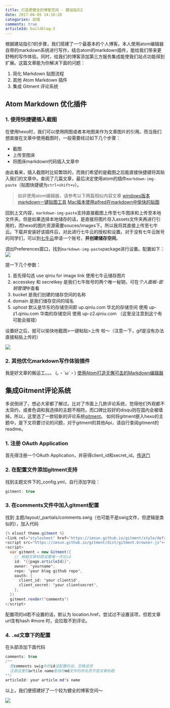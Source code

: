 ```yaml
---
title: 打造更健全的博客空间 - 建站指引2
date: 2017-06-05 14:16:20
categories: 前端
comments: true
articleId: buildblog-2
---
```

根据建站指引1的步骤，我们搭建了一个最基本的个人博客。本人使用atom编辑器自带的markdown系统进行写作，结合atom的markdown插件，能给我们带来更舒畅的写作体验。同时，给我们的博客添加第三方服务集成能使我们站点功能得到扩展。这篇文章能为你解决下面的问题：
1. 简化 Markdown 贴图流程
2. 其他 Atom Markdown 插件
3. 集成 Gitment 评论系统

<!--more-->

## Atom Markdown 优化插件
### 1. 使用快捷键插入截图
在使用hexo时，我们可以使用网图或者本地图来作为文章图片的引用。而当我们想直接在文章中使用截图时，一般需要经过如下几个步骤：
- 截图
- 上传至图床
- 将图床markdown代码插入文章中

由此看来，插入截图时比较繁琐的，而我们希望的是截图之后能直接快捷键将其贴入我们的文章中。查阅了几篇文章，最后决定使用atom的插件`markdown-img-paste`（贴图快捷键为`ctrl+shift+v`）。

> 如非使用atom编辑器，请参考以下两篇相似内容文章
[windows版本markdown一键贴图工具](http://jverson.com/2017/05/28/qiniu-image-v2/)
[Mac版本使用alfred在markdown中愉快的贴图](http://jverson.com/2017/04/28/alfred-qiniu-upload/)

回到上文内容，`markdown-img-paste`支持直接截图上传至七牛图床和上传至本地文件夹。但是如果选择本地储存的话，是直接将图片存入assets文件夹再进行引用的，而hexo的图片资源需要souces/images下。所以我将其直接上传至七牛云。下载并安装好该插件后，对此进行七牛云的授权和设置。对于没有七牛云账号的同学们，可以到[七牛云](https://portal.qiniu.com/create)申请一个账号，__并创建储存空间__。

调出Preferences窗口，找到`markdown-img-paste`package进行设置。配置如下：
![](http://oqwh8w9hs.bkt.clouddn.com/markdown-img-paste-2017060517125265.png)

提一下几个参数：
1. 首先得勾选 use qiniu for image link 使用七牛云储存图片
2. accesskey 和 secretkey 是我们七牛账号的两个唯一秘钥，可在*个人面板-密钥管理*中查看
3. bucket 是我们创建的储存空间的名称
4. domain 是我们储存空间的域名
5. uphost 默认是华东的存储空间即 up.qiniu.com
华北的存储空间 使用 up-z1.qiniu.com
华南的存储空间 使用 up-z2.qiniu.com
（这里没注意到这个有可能会报错）

设置好之后，就可以愉快地截图>一键粘贴>上传 啦～（注意一下，gif是没有办法直接粘贴上传的）

![](http://oqwh8w9hs.bkt.clouddn.com/test.gif)


### 2. 其他优化markdown写作体验插件
我是好文章的搬运工。。。 (。・`ω´・)
[使用Atom打造无懈可击的Markdown编辑器](http://www.cnblogs.com/fanzhidongyzby/p/6637084.html)

## 集成Gitment评论系统
多说倒闭了，想必大家都了解过。比对了市面上几款评论系统，觉得他们外观都不太简约，或者色调和我选择的主题不相符。而口碑比较好的disqu则在国内会被墙掉。所以，这里选了一款较新的评论系统[gitment](https://imsun.net/posts/gitment-introduction/)。
如何将gitment嵌入hexo的主题中，是下文将要讨论的问题，对于gitment的其他Api，请自行查阅gitment的readme。

### 1. 注册 OAuth Application
首先得注册一个OAuth Application，并获得client_id和secret_id。[传送门](https://github.com/settings/applications/new)

### 2. 在配置文件添加gitment支持
找到主题文件下的_config.yml，自行添加字段：
```java
gitment: true
```
### 3. 在comments文件中加入gitment配置
找到 主题/layout/_partials/comments.swig（也可能不是swig文件，但逻辑是类似的），加入代码
```java
{% elseif theme.gitment %}
<link rel="stylesheet" href="https://imsun.github.io/gitment/style/default.css">
<script src="https://imsun.github.io/gitment/dist/gitment.browser.js"></script>
<script>
  var gitment = new Gitment({
    // 根据文章标题设置唯一评论id
    id: '{{page.articleId}}',
    owner: 'yourname',
    repo: 'your blog github repo',
    oauth: {
      client_id: 'your clientid',
      client_secret: 'your clientsecret',
    },
  })
  gitment.render('comments')
</script>
```
配置项的id若不设置的话，默认为 location.href，尝试过不设置该项，但若文章url含有hash #more 时，会拉取不到评论。

### 4. `.md`文章下的配置
在头部添加下面代码
```java
comments: true
/**
  若comments.swig中的id没配置的话，忽略该项
  注意这里的artile name是指你md文件的命名而不是文章标题
**/
articleId: your article.md's name
```

以上，我们便搭建好了一个较为健全的博客空间～

![](http://oqwh8w9hs.bkt.clouddn.com/markdown-img-paste-20170605182754871.png)
